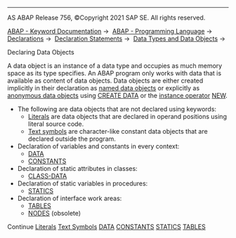   

* * *

AS ABAP Release 756, ©Copyright 2021 SAP SE. All rights reserved.

[ABAP - Keyword Documentation](https://help.sap.com/doc/abapdocu_756_index_htm/7.56/en-US/abenabap.htm) →  [ABAP - Programming Language](https://help.sap.com/doc/abapdocu_756_index_htm/7.56/en-US/abenabap_reference.htm) →  [Declarations](https://help.sap.com/doc/abapdocu_756_index_htm/7.56/en-US/abendeclarations.htm) →  [Declaration Statements](https://help.sap.com/doc/abapdocu_756_index_htm/7.56/en-US/abenabap_declarations.htm) →  [Data Types and Data Objects](https://help.sap.com/doc/abapdocu_756_index_htm/7.56/en-US/abentypes_and_objects.htm) → 

Declaring Data Objects

A data object is an instance of a data type and occupies as much memory space as its type specifies. An ABAP program only works with data that is available as content of data objects. Data objects are either created implicitly in their declaration as [named data objects](https://help.sap.com/doc/abapdocu_756_index_htm/7.56/en-US/abennamed_data_object_glosry.htm "Glossary Entry") or explicitly as [anonymous data objects](https://help.sap.com/doc/abapdocu_756_index_htm/7.56/en-US/abenanonymous_data_object_glosry.htm "Glossary Entry") using [CREATE DATA](https://help.sap.com/doc/abapdocu_756_index_htm/7.56/en-US/abapcreate_data.htm) or the [instance operator](https://help.sap.com/doc/abapdocu_756_index_htm/7.56/en-US/abeninstance_operator_glosry.htm "Glossary Entry") [NEW](https://help.sap.com/doc/abapdocu_756_index_htm/7.56/en-US/abenconstructor_expression_new.htm).

-   The following are data objects that are not declared using keywords:
    -   [Literals](https://help.sap.com/doc/abapdocu_756_index_htm/7.56/en-US/abenliteral.htm) are data objects that are declared in operand positions using literal source code.
    -   [Text symbols](https://help.sap.com/doc/abapdocu_756_index_htm/7.56/en-US/abentext_symbols.htm) are character-like constant data objects that are declared outside the program.
-   Declaration of variables and constants in every context:
    -   [DATA](https://help.sap.com/doc/abapdocu_756_index_htm/7.56/en-US/abapdata.htm)
    -   [CONSTANTS](https://help.sap.com/doc/abapdocu_756_index_htm/7.56/en-US/abapconstants.htm)
-   Declaration of static attributes in classes:
    -   [CLASS-DATA](https://help.sap.com/doc/abapdocu_756_index_htm/7.56/en-US/abapclass-data.htm)
-   Declaration of static variables in procedures:
    -   [STATICS](https://help.sap.com/doc/abapdocu_756_index_htm/7.56/en-US/abapstatics.htm)
-   Declaration of interface work areas:
    -   [TABLES](https://help.sap.com/doc/abapdocu_756_index_htm/7.56/en-US/abaptables.htm)
    -   [NODES](https://help.sap.com/doc/abapdocu_756_index_htm/7.56/en-US/abapnodes.htm) (obsolete)

Continue
[Literals](https://help.sap.com/doc/abapdocu_756_index_htm/7.56/en-US/abenliteral.htm)
[Text Symbols](https://help.sap.com/doc/abapdocu_756_index_htm/7.56/en-US/abentext_symbols.htm)
[DATA](https://help.sap.com/doc/abapdocu_756_index_htm/7.56/en-US/abapdata.htm)
[CONSTANTS](https://help.sap.com/doc/abapdocu_756_index_htm/7.56/en-US/abapconstants.htm)
[STATICS](https://help.sap.com/doc/abapdocu_756_index_htm/7.56/en-US/abapstatics.htm)
[TABLES](https://help.sap.com/doc/abapdocu_756_index_htm/7.56/en-US/abaptables.htm)